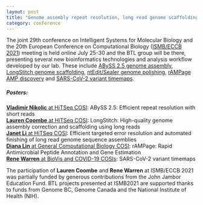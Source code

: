 ```yaml
---  
layout: post  
title: "Genome assembly repeat resolution, long read genome scaffolding & polishing, AMP discovery and SARS-CoV-2 variant maps at ISMB/ECCB 2021"  
category: conference  
---  
```


The joint 29th conference on Intelligent Systems for Molecular Biology and the 20th European Conference on Computational Biology ([ISMB/ECCB 2021](https://www.iscb.org/ismbeccb2021)) meeting is held online July 25-30 and the BTL group will be there, presenting several new bioinformatics technologies and analysis workflow developed by our lab. These include [ABySS 2.5 genome assembly](http://www.birollab.ca/assets/posts/NikolicVladimir_HitSeq_ISMB2021.pdf), [LongStitch genome scaffolding](http://www.birollab.ca/assets/posts/CoombeLauren_HitSeq_ISMB2021.pdf), [ntEdit/Sealer genome polishing](http://www.birollab.ca/assets/posts/LiJanet_HiTSeq_ISMB2021.pdf), [rAMPage AMP discovery](http://www.birollab.ca/assets/posts/LinDiana_GCB_ISMB2021.pdf) and [SARS-CoV-2 variant timemaps](http://www.birollab.ca/assets/posts/WarrenRene_BioVis-COVID19_ISMB2021.pdf).

##### Posters:
[<strong>Vladimir Nikolic</strong> at HiTSeq COSI](http://www.birollab.ca/assets/posts/NikolicVladimir_HitSeq_ISMB2021.pdf): ABySS 2.5: Efficient repeat resolution with short reads
<br>
[<strong>Lauren Coombe</strong> at HiTSeq COSI](http://www.birollab.ca/assets/posts/CoombeLauren_HitSeq_ISMB2021.pdf): LongStitch: High-quality genome assembly correction and scaffolding using long reads
<br>
[<strong>Janet Li</strong> at HiTSeq COSI](http://www.birollab.ca/assets/posts/LiJanet_HiTSeq_ISMB2021.pdf): Efficient targeted error resolution and automated finishing of long read genome sequence assemblies
<br>
[<strong>Diana Lin</strong> at General Computational Biology COSI](http://www.birollab.ca/assets/posts/LinDiana_GCB_ISMB2021.pdf): rAMPage: Rapid Antimicrobial Peptide Annotation and Gene Estimation
<br>
[<strong>Rene Warren</strong> at BioVis and COVID-19 COSIs](http://www.birollab.ca/assets/posts/WarrenRene_BioVis-COVID19_ISMB2021.pdf): SARS-CoV-2 variant timemaps


The participation of <strong>Lauren Coombe</strong> and <strong>Rene Warren</strong> at ISMB/ECCB 2021 was partially funded by generous contributions from the John Jambor Education Fund. BTL projects presented at ISMB2021 are supported thanks to funds from Genome BC, Genome Canada and the National Institute of Health (NIH).
